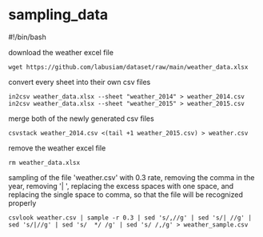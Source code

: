 # sampling_data

#!/bin/bash

download the weather excel file

`wget https://github.com/labusiam/dataset/raw/main/weather_data.xlsx` 

convert every sheet into their own csv files

`in2csv weather_data.xlsx --sheet "weather_2014" > weather_2014.csv` 
`in2csv weather_data.xlsx --sheet "weather_2015" > weather_2015.csv`

merge both of the newly generated csv files

`csvstack weather_2014.csv <(tail +1 weather_2015.csv) > weather.csv`

remove the weather excel file

`rm weather_data.xlsx`

sampling of the file 'weather.csv' with 0.3 rate, removing the comma in the year, removing '| ', replacing the excess spaces with one space, and replacing the single space to comma, so that the file will be recognized properly 

`csvlook weather.csv | sample -r 0.3 | sed 's/,//g' | sed 's/| //g' | sed 's/|//g' | sed 's/  */ /g' | sed 's/ /,/g' > weather_sample.csv`


